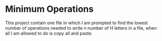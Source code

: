 # Minimum Operations

This project contain one file in which I am prompted to find the lowest number of operations needed to write n number of H letters in a file, when all I am allowed to do is copy all and paste.
